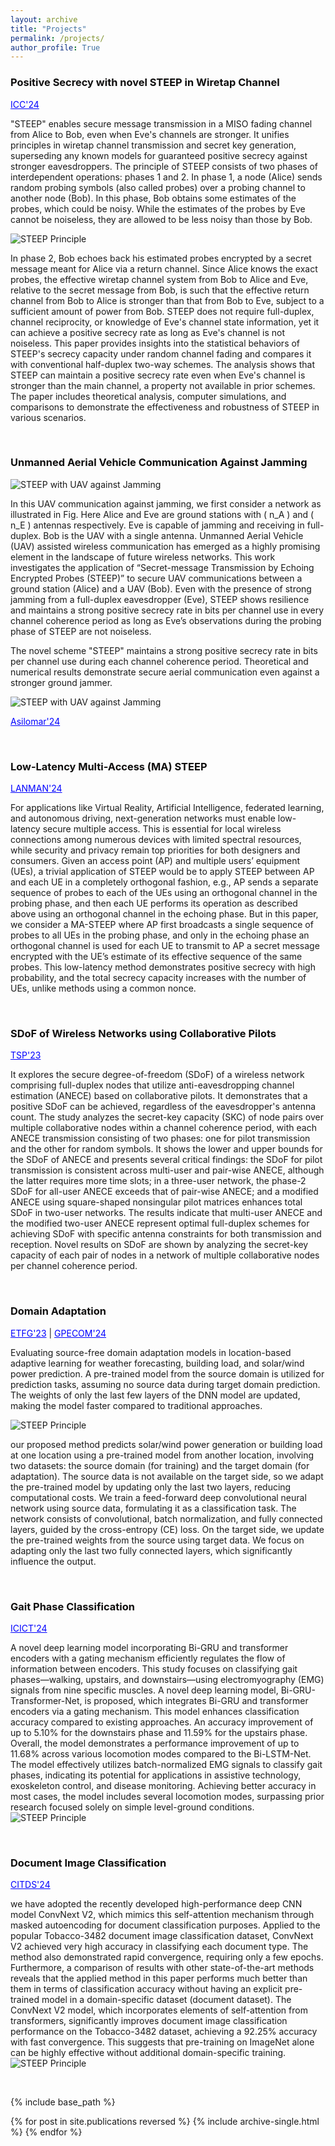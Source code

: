 ```yaml
---
layout: archive
title: "Projects"
permalink: /projects/
author_profile: True
---
```


   
<h3 style="color: #0f0e0e;">Positive Secrecy with novel STEEP in Wiretap Channel</h3>  <a href="https://arxiv.org/abs/2403.06438" style="color: blue;">ICC'24</a> 

"STEEP" enables secure message transmission in a MISO fading channel from Alice to Bob, even when Eve's channels are stronger. It unifies principles in wiretap channel transmission and secret key generation, superseding any known models for guaranteed positive secrecy against stronger eavesdroppers. The principle of STEEP consists of two phases of interdependent operations: phases 1 and 2. In phase 1, a node (Alice) sends random probing symbols (also called probes) over a probing channel to another node (Bob). In this phase, Bob obtains some estimates of the probes, which could be noisy. While the estimates of the probes by Eve cannot be noiseless, they are allowed to be less noisy than those by Bob.  


<img src="../images/steep1.drawio.png" alt="STEEP Principle" style="max-width: 50%; height: auto;">


In phase 2, Bob echoes back his estimated probes encrypted by a secret message meant for Alice via a return channel. Since Alice knows the exact probes, the effective wiretap channel system from Bob to Alice and Eve, relative to the secret message from Bob, is such that the effective return channel from Bob to Alice is stronger than that from Bob to Eve, subject to a sufficient amount of power from Bob.  STEEP does not require full-duplex, channel reciprocity, or knowledge of Eve's channel state information, yet it can achieve a positive secrecy rate as long as Eve's channel is not noiseless. This paper provides insights into the statistical behaviors of STEEP's secrecy capacity under random channel fading and compares it with conventional half-duplex two-way schemes. The analysis shows that STEEP can maintain a positive secrecy rate even when Eve's channel is stronger than the main channel, a property not available in prior schemes. The paper includes theoretical analysis, computer simulations, and comparisons to demonstrate the effectiveness and robustness of STEEP in various scenarios.
 

<br>

<h3 style="color: #0f0e0e;">Unmanned Aerial Vehicle Communication Against Jamming</h3>  

<img src="../images/uav.drawio.png" alt="STEEP with UAV against Jamming" style="max-width: 50%; height: auto;">

In this UAV communication against jamming, we first consider a network as illustrated in Fig. Here Alice and Eve are ground stations with \( n_A \) and \( n_E \) antennas respectively. Eve is capable of jamming and receiving in full-duplex. Bob is the UAV with a single antenna. Unmanned Aerial Vehicle (UAV) assisted wireless communication has emerged as a highly promising element in the landscape of future wireless networks. This work investigates the application of “Secret-message Transmission by Echoing Encrypted Probes (STEEP)” to secure UAV communications between a ground station (Alice) and a UAV (Bob). Even with the presence of strong jamming from a full-duplex eavesdropper (Eve), STEEP shows resilience and maintains a strong positive secrecy rate in bits per channel use in every channel coherence period as long as Eve’s observations during the probing phase of STEEP are not noiseless.


The novel scheme "STEEP" maintains a strong positive secrecy rate in bits per channel use during each channel coherence period. Theoretical and numerical results demonstrate secure aerial communication even against a stronger ground jammer.  

<img src="../images/jam.drawio.png" alt="STEEP with UAV against Jamming" style="max-width: 75%; height: auto;">

<a href="#" style="color: blue;">Asilomar'24</a>  


<br>

<h3 style="color: #0f0e0e;">Low-Latency Multi-Access (MA) STEEP</h3>  <a href="https://ieeexplore.ieee.org/abstract/document/10621876" style="color: blue;">LANMAN'24</a> 

For applications like Virtual Reality, Artificial Intelligence, federated learning, and autonomous driving, next-generation networks must enable low-latency secure multiple access. This is essential for local wireless connections among numerous devices with limited spectral resources, while security and privacy remain top priorities for both designers and consumers.  Given an access point (AP) and multiple users’ equipment (UEs), a trivial application of STEEP would be to apply STEEP between AP and each UE in a completely orthogonal fashion, e.g., AP sends a separate sequence of probes to each of the UEs using an orthogonal channel in the probing phase, and then each UE performs its operation as described above using an orthogonal channel in the echoing phase. But in this paper, we consider a MA-STEEP where AP first broadcasts a single sequence of probes to all UEs in the probing phase, and only in the echoing phase an orthogonal channel is used for each UE to transmit to AP a secret message encrypted with the UE’s estimate of its effective sequence of the same probes. This low-latency method demonstrates positive secrecy with high probability, and the total secrecy capacity increases with the number of UEs, unlike methods using a common nonce.   

<br>

<h3 style="color: #0f0e0e;">SDoF of Wireless Networks using Collaborative Pilots</h3>  <a href="https://ieeexplore.ieee.org/abstract/document/10235266" style="color: blue;">TSP'23</a>

It explores the secure degree-of-freedom (SDoF) of a wireless network comprising full-duplex nodes that utilize anti-eavesdropping channel estimation (ANECE) based on collaborative pilots. It demonstrates that a positive SDoF can be achieved, regardless of the eavesdropper's antenna count. The study analyzes the secret-key capacity (SKC) of node pairs over multiple collaborative nodes within a channel coherence period, with each ANECE transmission consisting of two phases: one for pilot transmission and the other for random symbols. It shows the lower and upper bounds for the SDoF of ANECE and presents several critical findings: the SDoF for pilot transmission is consistent across multi-user and pair-wise ANECE, although the latter requires more time slots; in a three-user network, the phase-2 SDoF for all-user ANECE exceeds that of pair-wise ANECE; and a modified ANECE using square-shaped nonsingular pilot matrices enhances total SDoF in two-user networks. The results indicate that multi-user ANECE and the modified two-user ANECE represent optimal full-duplex schemes for achieving SDoF with specific antenna constraints for both transmission and reception.  Novel results on SDoF are shown by analyzing the secret-key capacity of each pair of nodes in a network of multiple collaborative nodes per channel coherence period.  

<br>


<h3 style="color: #0f0e0e;">Domain Adaptation</h3>  <a href="https://ieeexplore.ieee.org/abstract/document/10407265" style="color: blue;">ETFG'23</a> | <a href="https://ieeexplore.ieee.org/abstract/document/10582569" style="color: blue;">GPECOM'24</a>  

Evaluating source-free domain adaptation models in location-based adaptive learning for weather forecasting, building load, and solar/wind power prediction. A pre-trained model from the source domain is utilized for prediction tasks, assuming no source data during target domain prediction. The weights of only the last few layers of the DNN model are updated, making the model faster compared to traditional approaches.  

<img src="../images/overview_domain_adaptation.png" alt="STEEP Principle" style="max-width: 90%; height: auto;">


our proposed method predicts solar/wind power generation or building load at one location using a pre-trained model from another location, involving two datasets: the source domain (for training) and the target domain (for adaptation). The source data is not available on the target side, so we adapt the pre-trained model by updating only the last two layers, reducing computational costs. We train a feed-forward deep convolutional neural network using source data, formulating it as a classification task. The network consists of convolutional, batch normalization, and fully connected layers, guided by the cross-entropy (CE) loss. On the target side, we update the pre-trained weights from the source using target data. We focus on adapting only the last two fully connected layers, which significantly influence the output.

<br>


<h3 style="color: #0f0e0e;">Gait Phase Classification</h3>  <a href="https://link.springer.com/chapter/10.1007/978-981-97-3562-4_29" style="color: blue;">ICICT'24</a> 

A novel deep learning model incorporating Bi-GRU and transformer encoders with a gating mechanism efficiently regulates the flow of information between encoders. This study focuses on classifying gait phases—walking, upstairs, and downstairs—using electromyography (EMG) signals from nine specific muscles. A novel deep learning model, Bi-GRU-Transformer-Net, is proposed, which integrates Bi-GRU and transformer encoders via a gating mechanism. This model enhances classification accuracy compared to existing approaches. An accuracy improvement of up to 5.10% for the downstairs phase and 11.59% for the upstairs phase. Overall, the model demonstrates a performance improvement of up to 11.68% across various locomotion modes compared to the Bi-LSTM-Net. The model effectively utilizes batch-normalized EMG signals to classify gait phases, indicating its potential for applications in assistive technology, exoskeleton control, and disease monitoring. Achieving better accuracy in most cases, the model includes several locomotion modes, surpassing prior research focused solely on simple level-ground conditions.  
<img src="../images/gait.png" alt="STEEP Principle" style="max-width: 90%; height: auto;">


<br>


<h3 style="color: #0f0e0e;">Document Image Classification</h3>  <a href="https://www.techrxiv.org/doi/full/10.36227/techrxiv.172254255.56093481" style="color: blue;">CITDS'24</a>  

we have adopted the recently developed high-performance deep CNN model ConvNext V2, which mimics this self-attention mechanism through masked
autoencoding for document classification purposes. Applied to the popular Tobacco-3482 document image classification dataset, ConvNext V2 achieved very high accuracy in classifying each document type. The method also demonstrated rapid convergence, requiring only a few epochs. Furthermore, a comparison of results with other state-of-the-art methods reveals that the applied method in this paper performs much better than them in terms of classification accuracy without
having an explicit pre-trained model in a domain-specific dataset (document dataset). The ConvNext V2 model, which incorporates elements of self-attention from transformers, significantly improves document image classification performance on the Tobacco-3482 dataset, achieving a 92.25% accuracy with fast convergence. This suggests that pre-training on ImageNet alone can be highly effective without additional domain-specific training.  
<img src="../images/colage.jpg" alt="STEEP Principle" style="max-width: 90%; height: auto;">
 

<br>

{% include base_path %}

{% for post in site.publications reversed %}
  {% include archive-single.html %}
{% endfor %}

